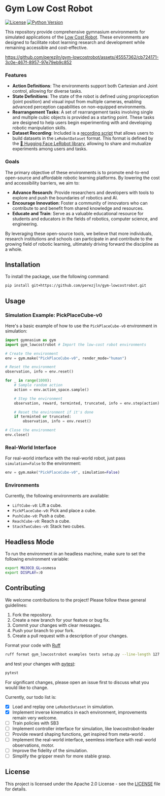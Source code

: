 # Gym Low Cost Robot

[![License](https://img.shields.io/badge/license-Apache%202.0-blue)](LICENSE)
[![Python Version](https://img.shields.io/badge/python-3.7%2B-blue)](https://www.python.org/downloads/release/python-370/)

This repository provide comprehensive gymnasium environments for simulated applications of the [Low Cost Robot](https://github.com/AlexanderKoch-Koch/low_cost_robot). 
These environments are designed to facilitate robot learning research and development while remaining accessible and cost-effective.

https://github.com/perezjln/gym-lowcostrobot/assets/45557362/cb724171-3c0e-467f-8957-97e79eb9c852

### Features

- **Action Definitions**: The environments support both Cartesian and Joint control, allowing for diverse tasks.
- **State Definitions**: The state of the robot is defined using proprioception (joint position) and visual input from multiple cameras, enabling advanced perception capabilities on non-equipped environments.
- **Rearrangement Tasks**: A set of rearrangement tasks involving single and multiple cubic objects is provided as a starting point. These tasks are designed to help users begin experimenting with and developing robotic manipulation skills.
- **Dataset Recording**: Included is a [recording script](https://github.com/perezjln/gym-lowcostrobot/blob/main/examples/trace_lerobotdataset.py) that allows users to build datasets in the `LeRobotDataset` format. This format is defined by the [🤗 Hugging Face LeRobot library](https://github.com/huggingface/lerobot), allowing to share and mutualize experiments among users and tasks.

### Goals

The primary objective of these environments is to promote end-to-end open-source and affordable robotic learning platforms. By lowering the cost and accessibility barriers, we aim to:

- **Advance Research**: Provide researchers and developers with tools to explore and push the boundaries of robotics and AI.
- **Encourage Innovation**: Foster a community of innovators who can contribute to and benefit from shared knowledge and resources.
- **Educate and Train**: Serve as a valuable educational resource for students and educators in the fields of robotics, computer science, and engineering.

By leveraging these open-source tools, we believe that more individuals, research institutions and schools can participate in and contribute to the growing field of robotic learning, ultimately driving forward the discipline as a whole.


## Installation

To install the package, use the following command:

```bash
pip install git+https://github.com/perezjln/gym-lowcostrobot.git
```

## Usage

### Simulation Example: PickPlaceCube-v0

Here's a basic example of how to use the `PickPlaceCube-v0` environment in simulation:

```python
import gymnasium as gym
import gym_lowcostrobot # Import the low-cost robot environments

# Create the environment
env = gym.make("PickPlaceCube-v0", render_mode="human")

# Reset the environment
observation, info = env.reset()

for _ in range(1000):
    # Sample random action
    action = env.action_space.sample()

    # Step the environment
    observation, reward, terminted, truncated, info = env.step(action)

    # Reset the environment if it's done
    if terminted or truncated:
        observation, info = env.reset()

# Close the environment
env.close()
```

### Real-World Interface

For real-world interface with the real-world robot, just pass `simulation=False` to the environment:

```python
env = gym.make("PickPlaceCube-v0", simulation=False)
```

### Environments

Currently, the following environments are available:

- `LiftCube-v0`: Lift a cube.
- `PickPlaceCube-v0`: Pick and place a cube.
- `PushCube-v0`: Push a cube.
- `ReachCube-v0`: Reach a cube.
- `StackTwoCubes-v0`: Stack two cubes.

## Headless Mode

To run the environment in an headless machine, make sure to set the following environment variable:

```sh
export MUJOCO_GL=osmesa
export DISPLAY=:0
```

## Contributing

We welcome contributions to the project! Please follow these general guidelines:

1. Fork the repository.
2. Create a new branch for your feature or bug fix.
3. Commit your changes with clear messages.
4. Push your branch to your fork.
5. Create a pull request with a description of your changes.

Format your code with [Ruff](https://github.com/astral-sh/ruff)

```sh
ruff format gym_lowcostrobot examples tests setup.py --line-length 127
```

and test your changes with [pytest](https://docs.pytest.org/en/8.2.x/):

```sh
pytest
```

For significant changes, please open an issue first to discuss what you would like to change.

Currently, our todo list is:

- [X] Load and replay one `LeRobotDataset` in simulation.
- [X] Implement inverse kinematics in each environment, improvements remain very welcome.
- [ ] Train policies with SB3
- [ ] Implement controller interface for simulation, like lowcostrobot-leader
- [ ] Provide reward shaping functions, get inspired from meta-world .
- [ ] Implement the real-world interface, seemless interface with real-world observations, motor.
- [ ] Improve the fidelity of the simulation.
- [ ] Simplify the gripper mesh for more stable grasp.
## License

This project is licensed under the Apache 2.0 License - see the [LICENSE](LICENSE) file for details.
